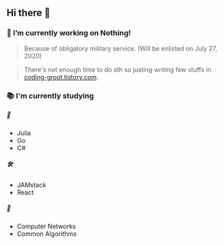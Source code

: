 ## Hi there 👋

### 🔭 I’m currently working on Nothing!
 > Because of obligatory military service. (Will be enlisted on July 27, 2020)
 
 > There's not enough time to do sth so justing writing few stuffs in [coding-groot.tistory.com](https://coding-groot.tistory.com/).
 
### 📚 I'm currently studying
##### 💬
 - Julia
 - Go
 - C#
 
##### 🛠
 - JAMstack
 - React

##### 📘
 - Computer Networks
 - Common Algorithms

<!--
**IamGroooooot/IamGroooooot** is a ✨ _special_ ✨ repository because its `README.md` (this file) appears on your GitHub profile.

Here are some ideas to get you started:

- 🔭 I’m currently working on ...
- 🌱 I’m currently learning ...
- 👯 I’m looking to collaborate on ...
- 🤔 I’m looking for help with ...
- 💬 Ask me about ...
- 📫 How to reach me: ...
- 😄 Pronouns: ...
- ⚡ Fun fact: ...
-->
